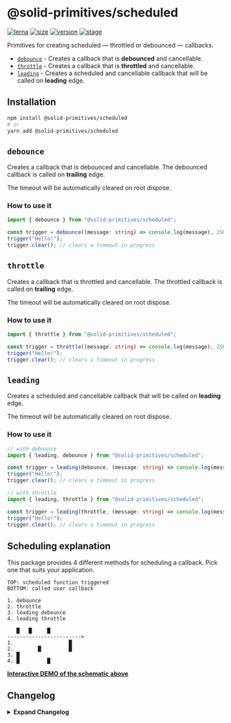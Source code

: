 # @solid-primitives/scheduled

[![lerna](https://img.shields.io/badge/maintained%20with-lerna-cc00ff.svg?style=for-the-badge)](https://lerna.js.org/)
[![size](https://img.shields.io/bundlephobia/minzip/@solid-primitives/scheduled?style=for-the-badge&label=size)](https://bundlephobia.com/package/@solid-primitives/scheduled)
[![version](https://img.shields.io/npm/v/@solid-primitives/scheduled?style=for-the-badge)](https://www.npmjs.com/package/@solid-primitives/scheduled)
[![stage](https://img.shields.io/endpoint?style=for-the-badge&url=https%3A%2F%2Fraw.githubusercontent.com%2Fsolidjs-community%2Fsolid-primitives%2Fmain%2Fassets%2Fbadges%2Fstage-2.json)](https://github.com/solidjs-community/solid-primitives#contribution-process)

Primitives for creating scheduled — throttled or debounced — callbacks.

- [`debounce`](#debounce) - Creates a callback that is **debounced** and cancellable.
- [`throttle`](#throttle) - Creates a callback that is **throttled** and cancellable.
- [`leading`](#leading) - Creates a scheduled and cancellable callback that will be called on **leading** edge.

## Installation

```bash
npm install @solid-primitives/scheduled
# or
yarn add @solid-primitives/scheduled
```

## `debounce`

Creates a callback that is debounced and cancellable. The debounced callback is called on **trailing** edge.

The timeout will be automatically cleared on root dispose.

### How to use it

```ts
import { debounce } from "@solid-primitives/scheduled";

const trigger = debounce((message: string) => console.log(message), 250);
trigger("Hello!");
trigger.clear(); // clears a timeout in progress
```

## `throttle`

Creates a callback that is throttled and cancellable. The throttled callback is called on **trailing** edge.

The timeout will be automatically cleared on root dispose.

### How to use it

```ts
import { throttle } from "@solid-primitives/scheduled";

const trigger = throttle((message: string) => console.log(message), 250);
trigger("Hello!");
trigger.clear(); // clears a timeout in progress
```

## `leading`

Creates a scheduled and cancellable callback that will be called on **leading** edge.

The timeout will be automatically cleared on root dispose.

### How to use it

```ts
// with debounce
import { leading, debounce } from "@solid-primitives/scheduled";

const trigger = leading(debounce, (message: string) => console.log(message), 250);
trigger("Hello!");
trigger.clear(); // clears a timeout in progress

// with throttle
import { leading, throttle } from "@solid-primitives/scheduled";

const trigger = leading(throttle, (message: string) => console.log(message), 250);
trigger("Hello!");
trigger.clear(); // clears a timeout in progress
```

## Scheduling explanation

This package provides 4 different methods for scheduling a callback. Pick one that suits your application.

```
TOP: scheduled function triggered
BOTTOM: called user callback

1. debounce
2. throttle
3. leading debounce
4. leading throttle

   █   █     █
------------------------>
1.                  █
2.        █         █
3. █
4. █         █
```

[**Interactive DEMO of the schematic above**](https://codesandbox.io/s/solid-primitives-scheduled-demo-0uk8xc?file=/index.tsx)

## Changelog

<details>
<summary><b>Expand Changelog</b></summary>

1.0.0

Initial release as a Stage-2 primitive.

</details>
